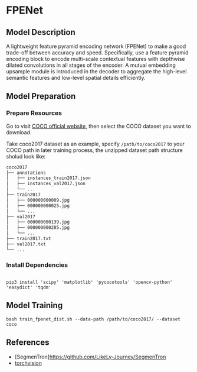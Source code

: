 # FPENet

## Model Description

A lightweight feature pyramid encoding network (FPENet) to make a good trade-off between accuracy and speed.
Specifically, use a feature pyramid encoding block to encode multi-scale contextual features with depthwise dilated
convolutions in all stages of the encoder. A mutual embedding upsample module is introduced in the decoder to aggregate
the high-level semantic features and low-level spatial details efficiently.

## Model Preparation

### Prepare Resources

Go to visit [COCO official website](https://cocodataset.org/#download), then select the COCO dataset you want to
download.

Take coco2017 dataset as an example, specify `/path/to/coco2017` to your COCO path in later training process, the
unzipped dataset path structure sholud look like:

```bash
coco2017
├── annotations
│   ├── instances_train2017.json
│   ├── instances_val2017.json
│   └── ...
├── train2017
│   ├── 000000000009.jpg
│   ├── 000000000025.jpg
│   └── ...
├── val2017
│   ├── 000000000139.jpg
│   ├── 000000000285.jpg
│   └── ...
├── train2017.txt
├── val2017.txt
└── ...
```

### Install Dependencies

```shell

pip3 install 'scipy' 'matplotlib' 'pycocotools' 'opencv-python' 'easydict' 'tqdm'

```

## Model Training

```shell
bash train_fpenet_dist.sh --data-path /path/to/coco2017/ --dataset coco
```

## References

- [SegmenTron]https://github.com/LikeLy-Journey/SegmenTron
- [torchvision](../../torchvision/pytorch/README.md)
